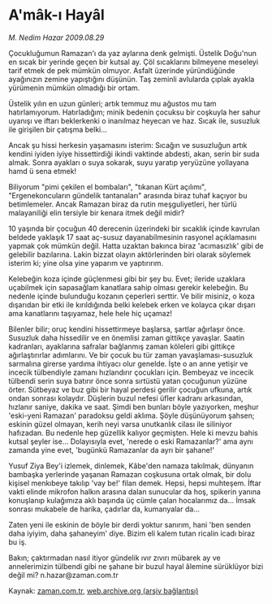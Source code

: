 # A'mâk-ı Hayâl

*M. Nedim Hazar 2009.08.29*

<tr><td class="metin" colspan="2" style="padding-top: 20px; padding-left: 5px; padding-right: 10px;">Çocukluğumun Ramazan'ı da yaz aylarına denk gelmişti. Üstelik Doğu'nun en sıcak bir yerinde geçen bir kutsal ay. Çöl sıcaklarını bilmeyene meseleyi tarif etmek de pek mümkün olmuyor. Asfalt üzerinde yüründüğünde ayağınızın zemine yapıştığını düşünün. Taş zeminli avlularda çıplak ayakla yürümenin mümkün olmadığı bir ortam.</td></tr><tr><td class="metin" colspan="2" style="padding-top: 20px; padding-left: 5px; padding-right: 10px;"><p>Üstelik yılın en uzun günleri; artık temmuz mu ağustos mu tam hatırlamıyorum. Hatırladığım; minik bedenin çocuksu bir coşkuyla her sahur uyanışı ve iftarı beklerkenki o inanılmaz heyecan ve haz. Sıcak ile, susuzluk ile girişilen bir çatışma belki...
<p>Ancak şu hissi herkesin yaşamasını isterim: Sıcağın ve susuzluğun artık kendini iyiden iyiye hissettirdiği ikindi vaktinde abdesti, akan, serin bir suda almak. Sonra ayakları o suya sokarak, suyu yaratıp yeryüzüne yollayana hamd ü sena etmek!
<p>Biliyorum "pimi çekilen el bombaları", "tıkanan Kürt açılımı", "Ergenekoncuların gündelik tantanaları" arasında biraz tuhaf kaçıyor bu betimlemeler. Ancak Ramazan biraz da rutin meşguliyetleri, her türlü malayaniliği elin tersiyle bir kenara itmek değil midir?
<p>10 yaşında bir çocuğun 40 derecenin üzerindeki bir sıcaklık içinde kavrulan beldede yaklaşık 17 saat aç-susuz dayanabilmesinin rasyonel açıklamasını yapmak çok mümkün değil. Hatta uzaktan bakınca biraz 'acımasızlık' gibi de gelebilir bazılarına. Lakin bizzat olayın aktörlerinden biri olarak söylemek isterim ki; yine olsa yine yaparım ve yaptırırım.
<p>Kelebeğin koza içinde güçlenmesi gibi bir şey bu. Evet; ileride uzaklara uçabilmek için sapasağlam kanatlara sahip olması gerekir kelebeğin. Bu nedenle içinde bulunduğu kozanın çeperleri serttir. Ve bilir misiniz, o koza dışarıdan bir etki ile kırıldığında belki kelebek erken ve kolayca çıkar dışarı ama kanatlarını taşıyamaz, hele hele hiç uçamaz!
<p>Bilenler bilir; oruç kendini hissettirmeye başlarsa, şartlar ağırlaşır önce. Susuzluk daha hissedilir ve en önemlisi zaman gittikçe yavaşlar. Saatin kadranları, ayaklarına safralar bağlanmış zaman köleleri gibi gittikçe ağırlaştırırlar adımlarını. Ve bir çocuk bu tür zaman yavaşlaması-susuzluk sarmalına girerse yardıma ihtiyacı olur genelde. İşte o an anne yetişir ve incecik tülbendiyle zamanı hızlandırır çocukları için. Bembeyaz ve incecik tülbendi serin suya batırır önce sonra sırtüstü yatan çocuğunun yüzüne örter. Sütbeyaz ve buz gibi bir hayal perdesi gerilir çocuğun ufkuna, artık ondan sonrası kolaydır. Düşlerin buzul nefesi üfler kadranı arkasından, hızlanır saniye, dakika ve saat. Şimdi ben bunları böyle yazıyorken, meşhur 'eski-yeni Ramazan' paradoksu geldi aklıma. Şöyle düşünüyorum şahsen; eskinin güzel olmayan, kerih neyi varsa unutkanlık cilası ile siliniyor hafızadan. Bu nedenle hep güzellik kalıyor geçmişten. Hele ki mevzu bahis kutsal şeyler ise... Dolayısıyla evet, 'nerede o eski Ramazanlar?' ama aynı zamanda yine evet, 'bugünkü Ramazanlar da ayrı bir şahane!'
<p>Yusuf Ziya Bey'i izlemek, dinlemek, Kâbe'den namaza takılmak, dünyanın bambaşka yerlerinde yaşanan Ramazan coşkusuna ortak olmak, bir dolu kişisel menkıbeye takılıp 'vay be!' filan demek. Hepsi, hepsi muhteşem. İftar vakti elinde mikrofon halkın arasına dalan sunucular da hoş, spikerin yanına konuşlanıp kulağımıza aklı başında üç cümle çalan hocalarımız da... İmsak sonrası mukabele de harika, çadırlar da, kumanyalar da...
<p>Zaten yeni ile eskinin de böyle bir derdi yoktur sanırım, hani 'ben senden daha iyiyim, daha şahaneyim' diye. Bizim eli kalem tutan ricalin icadı biraz bu iş.
<p>Bakın; çaktırmadan nasıl itiyor gündelik ıvır zıvırı mübarek ay ve annelerimizin tülbendi gibi ne şahane bir buzul hayal âlemine sürüklüyor bizi değil mi? n.hazar@zaman.com.tr<br/></p></p></p></p></p></p></p></p></p></td></tr>

Kaynak: [zaman.com.tr](http://zaman.com.tr/yazar.do?yazino=885943), [web.archive.org (arşiv bağlantısı)](http://web.archive.org/web/20090910043222/http://www.zaman.com.tr:80/yazar.do?yazino=885943)
